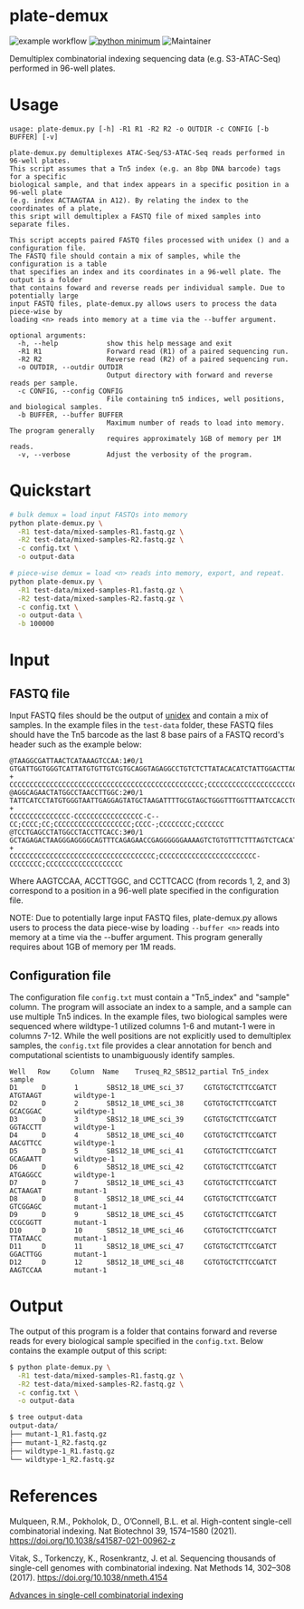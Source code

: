 # plate-demux

![example workflow](https://github.com/gartician/plate-demux/actions/workflows/test.yaml/badge.svg)
[![python minimum](https://img.shields.io/badge/python->=3-<COLOR>.svg)](https://shields.io/)
![Maintainer](https://img.shields.io/badge/maintainer-gartician-blue)

Demultiplex combinatorial indexing sequencing data (e.g. S3-ATAC-Seq) performed in 96-well plates.

# Usage

```
usage: plate-demux.py [-h] -R1 R1 -R2 R2 -o OUTDIR -c CONFIG [-b BUFFER] [-v]

plate-demux.py demultiplexes ATAC-Seq/S3-ATAC-Seq reads performed in 96-well plates.
This script assumes that a Tn5 index (e.g. an 8bp DNA barcode) tags for a specific
biological sample, and that index appears in a specific position in a 96-well plate
(e.g. index ACTAAGTAA in A12). By relating the index to the coordinates of a plate,
this sript will demultiplex a FASTQ file of mixed samples into separate files.

This script accepts paired FASTQ files processed with unidex () and a configuration file.
The FASTQ file should contain a mix of samples, while the configuration is a table
that specifies an index and its coordinates in a 96-well plate. The output is a folder
that contains foward and reverse reads per individual sample. Due to potentially large
input FASTQ files, plate-demux.py allows users to process the data piece-wise by
loading <n> reads into memory at a time via the --buffer argument.

optional arguments:
  -h, --help            show this help message and exit
  -R1 R1                Forward read (R1) of a paired sequencing run.
  -R2 R2                Reverse read (R2) of a paired sequencing run.
  -o OUTDIR, --outdir OUTDIR
                        Output directory with forward and reverse reads per sample.
  -c CONFIG, --config CONFIG
                        File containing tn5 indices, well positions, and biological samples.
  -b BUFFER, --buffer BUFFER
                        Maximum number of reads to load into memory. The program generally
                        requires approximately 1GB of memory per 1M reads.
  -v, --verbose         Adjust the verbosity of the program.
```

# Quickstart

```bash
# bulk demux = load input FASTQs into memory
python plate-demux.py \
  -R1 test-data/mixed-samples-R1.fastq.gz \
  -R2 test-data/mixed-samples-R2.fastq.gz \
  -c config.txt \
  -o output-data

# piece-wise demux = load <n> reads into memory, export, and repeat.
python plate-demux.py \
  -R1 test-data/mixed-samples-R1.fastq.gz \
  -R2 test-data/mixed-samples-R2.fastq.gz \
  -c config.txt \
  -o output-data \
  -b 100000
```

# Input

## FASTQ file

Input FASTQ files should be the output of [unidex](https://github.com/ohsu-cedar-comp-hub/unidex) and contain a mix of samples. In the example files in the `test-data` folder, these FASTQ files should have the Tn5 barcode as the last 8 base pairs of a FASTQ record's header such as the example below:

```
@TAAGGCGATTAACTCATAAAGTCCAA:1#0/1
GTGATTGGTGGGTCATTATGTGTTGTCGTGCAGGTAGAGGCCTGTCTCTTATACACATCTATTGGACTTAGATCGGAAGAGCACACGTCT
+
CCCCCCCCCCCCCCCCCCCCCCCCCCCCCCCCCCCCCCCCCCCCCCCC;CCCCCCCCCCCCCCCCCCCCCCCCCCCCCCCCCCCCCCCCC
@AGGCAGAACTATGGCCTAACCTTGGC:2#0/1
TATTCATCCTATGTGGGTAATTGAGGAGTATGCTAAGATTTTGCGTAGCTGGGTTTGGTTTAATCCACCTCAACTGCCTGCTATCTGTCT
+
CCCCCCCCCCCCCCC-CCCCCCCCCCCCCCCCC-C--CC;CCCC;CC;CCCCCCCCCCCCCCCCCCC;CCCC-;CCCCCCCC;CCCCCCC
@TCCTGAGCCTATGGCCTACCTTCACC:3#0/1
GCTAGAGACTAAGGGAGGGGCAGTTTCAGAGAACCGAGGGGGGAAAAGTCTGTGTTTCTTTAGTCTCACATAGTGTCTTGAATAACCAGA
+
CCCCCCCCCCCCCCCCCCCCCCCCCCCCCCCCCCCC;CCCCCCCCCCCCCCCCCCCCCCCC-CCCCCCCC;CCCCCCCCCCCCCCCCCCC
```

Where AAGTCCAA, ACCTTGGC, and CCTTCACC (from records 1, 2, and 3) correspond to a position in a 96-well plate specified in the configuration file.

NOTE: Due to potentially large input FASTQ files, plate-demux.py allows users to process the data piece-wise by loading `--buffer <n>` reads into memory at a time via the --buffer argument. This program generally requires about 1GB of memory per 1M reads.

## Configuration file

The configuration file `config.txt` must contain a "Tn5_index" and "sample" column. The program will associate an index to a sample, and a sample can use multiple Tn5 indices. In the example files, two biological samples were sequenced where wildtype-1 utilized columns 1-6 and mutant-1 were in columns 7-12. While the well positions are not explicitly used to demultiplex samples, the `config.txt` file provides a clear annotation for bench and computational scientists to unambiguously identify samples.

```
Well   Row     Column  Name    Truseq_R2_SBS12_partial Tn5_index       sample
D1      D       1       SBS12_18_UME_sci_37     CGTGTGCTCTTCCGATCT      ATGTAAGT        wildtype-1
D2      D       2       SBS12_18_UME_sci_38     CGTGTGCTCTTCCGATCT      GCACGGAC        wildtype-1
D3      D       3       SBS12_18_UME_sci_39     CGTGTGCTCTTCCGATCT      GGTACCTT        wildtype-1
D4      D       4       SBS12_18_UME_sci_40     CGTGTGCTCTTCCGATCT      AACGTTCC        wildtype-1
D5      D       5       SBS12_18_UME_sci_41     CGTGTGCTCTTCCGATCT      GCAGAATT        wildtype-1
D6      D       6       SBS12_18_UME_sci_42     CGTGTGCTCTTCCGATCT      ATGAGGCC        wildtype-1
D7      D       7       SBS12_18_UME_sci_43     CGTGTGCTCTTCCGATCT      ACTAAGAT        mutant-1
D8      D       8       SBS12_18_UME_sci_44     CGTGTGCTCTTCCGATCT      GTCGGAGC        mutant-1
D9      D       9       SBS12_18_UME_sci_45     CGTGTGCTCTTCCGATCT      CCGCGGTT        mutant-1
D10     D       10      SBS12_18_UME_sci_46     CGTGTGCTCTTCCGATCT      TTATAACC        mutant-1
D11     D       11      SBS12_18_UME_sci_47     CGTGTGCTCTTCCGATCT      GGACTTGG        mutant-1
D12     D       12      SBS12_18_UME_sci_48     CGTGTGCTCTTCCGATCT      AAGTCCAA        mutant-1
```

# Output

The output of this program is a folder that contains forward and reverse reads for every biological sample specified in the `config.txt`. Below contains the example output of this script:

```bash
$ python plate-demux.py \
  -R1 test-data/mixed-samples-R1.fastq.gz \
  -R2 test-data/mixed-samples-R2.fastq.gz \
  -c config.txt \
  -o output-data

$ tree output-data
output-data/
├── mutant-1_R1.fastq.gz
├── mutant-1_R2.fastq.gz
├── wildtype-1_R1.fastq.gz
└── wildtype-1_R2.fastq.gz
```

# References

Mulqueen, R.M., Pokholok, D., O’Connell, B.L. et al. High-content single-cell combinatorial indexing. Nat Biotechnol 39, 1574–1580 (2021). https://doi.org/10.1038/s41587-021-00962-z

Vitak, S., Torkenczy, K., Rosenkrantz, J. et al. Sequencing thousands of single-cell genomes with combinatorial indexing. Nat Methods 14, 302–308 (2017). https://doi.org/10.1038/nmeth.4154

[Advances in single-cell combinatorial indexing](https://www.takarabio.com/learning-centers/automation-systems/icell8-introduction/advances-in-single-cell-combinatorial-indexing)
